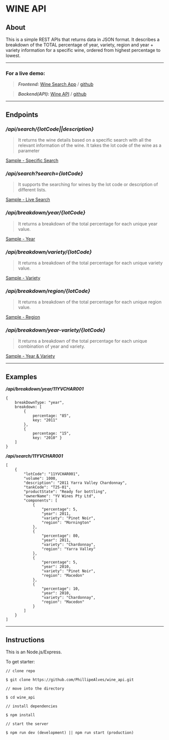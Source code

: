 # WINE API

## About

This is a simple REST APIs that returns data in JSON format. It describes a breakdown of the TOTAL percentage of year, variety, region and year + variety information for a specific wine, ordered from highest percentage to lowest.

---

### For a live demo:

> **_Frontend:_** [Wine Search App](http://wine-search.surge.sh/) / [github](https://github.com/PhillipeAlves/wine_react)

> **_Backend(API):_** [Wine API](https://fast-wave-08855.herokuapp.com/) / [github](https://github.com/PhillipeAlves/wine_api)

---

## Endpoints

### _/api/search/{lotCode||description}_

> It returns the wine details based on a specific search with all the relevant information of the wine. It takes the lot code of the wine as a parameter

[Sample - Specific Search](https://fast-wave-08855.herokuapp.com/api/search?search=y)

### _/api/search?search={lotCode}_

> It supports the searching for wines by the lot code or description of different lists.

[Sample - Live Search](https://fast-wave-08855.herokuapp.com/api/search?search=11YVCHAR002)

### _/api/breakdown/year/{lotCode}_

> It returns a breakdown of the total percentage for each unique year value.

[Sample - Year](https://fast-wave-08855.herokuapp.com/api/breakdown/year/15MPPN002-VK)

### _/api/breakdown/variety/{lotCode}_

> It returns a breakdown of the total percentage for each unique variety value.

[Sample - Variety](https://fast-wave-08855.herokuapp.com/api/breakdown/variety/11YVCHAR002)

### _/api/breakdown/region/{lotCode}_

> It returns a breakdown of the total percentage for each unique region value.

[Sample - Region](https://fast-wave-08855.herokuapp.com/api/breakdown/region/15MPPN002-VK)

### _/api/breakdown/year-variety/{lotCode}_

> It returns a breakdown of the total percentage for each unique combination of year and variety.

[Sample - Year & Variety](https://fast-wave-08855.herokuapp.com/api/breakdown/year-variety/15MPPN002-VK)

---

## Examples

**_/api/breakdown/year/11YVCHAR001_**

```
{
    breakDownType: "year",
    breakdown: [
        {
            percentage: "85",
            key: "2011"
        },
        {
            percentage: "15",
            key: "2010" }
    ]
}
```

**_/api/search/11YVCHAR001_**

```
[
    {
        "lotCode": "11YVCHAR001",
        "volume": 1000,
        "description": "2011 Yarra Valley Chardonnay",
        "tankCode": "T25-01",
        "productState": "Ready for bottling",
        "ownerName": "YV Wines Pty Ltd",
        "components": [
            {
                "percentage": 5,
                "year": 2011,
                "variety": "Pinot Noir",
                "region": "Mornington"
            },
            {
                "percentage": 80,
                "year": 2011,
                "variety": "Chardonnay",
                "region": "Yarra Valley"
            },
            {
                "percentage": 5,
                "year": 2010,
                "variety": "Pinot Noir",
                "region": "Macedon"
            },
            {
                "percentage": 10,
                "year": 2010,
                "variety": "Chardonnay",
                "region": "Macedon"
            }
        ]
    }
]
```

---

## Instructions

This is an Node.js/Express.

To get starter:

```
// clone repo

$ git clone https://github.com/PhillipeAlves/wine_api.git

// move into the directory

$ cd wine_api

// install dependencies

$ npm install

// start the server

$ npm run dev (development) || npm run start (production)

```
